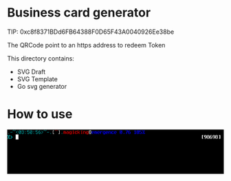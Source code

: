 # Business card generator

TIP: 0xc8f8371BDd6FB64388F0D65F43A0040926Ee38be

The QRCode point to an https address to redeem Token

This directory contains:

 - SVG Draft
 - SVG Template
 - Go svg generator

# How to use
![Terminal example](https://raw.githubusercontent.com/Magicking/articles/master/business_cards/docs/howto.gif)
